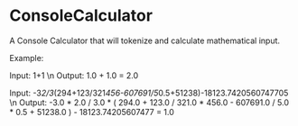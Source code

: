 ConsoleCalculator
=================

A Console Calculator that will tokenize and calculate mathematical input.

Example:

Input: 1+1 \n
Output: 1.0 + 1.0 = 2.0

Input: -3*2/3*(294+123/321*456-607691/5*0.5+51238)-18123.7420560747705 \n
Output: -3.0 * 2.0 / 3.0 * ( 294.0 + 123.0 / 321.0 * 456.0 - 607691.0 / 5.0 * 0.5 + 51238.0 ) - 18123.74205607477  = 1.0
